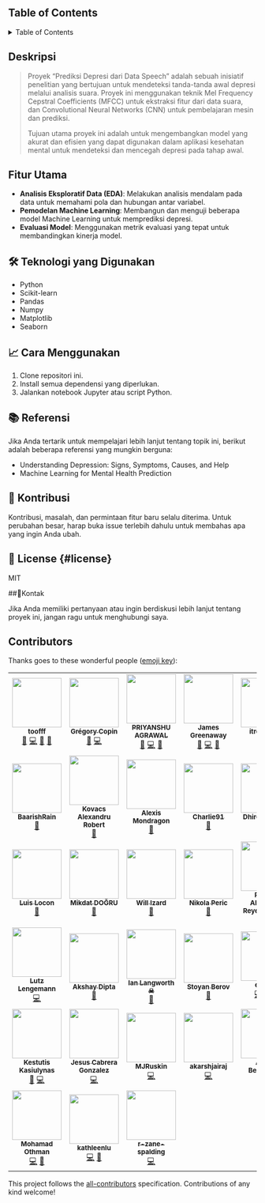 ## Table of Contents

<details>
  <summary>Table of Contents</summary>

  - [Deskripsi](#Deskripsi)
  - [Fitur Utama](#Fitur-Utama)
    - [Vanilla, no framework](#vanilla-no-framework)
    - [With Bootstrap](#with-bootstrap)
    - [With Material Design](#with-material-design)
    - [As Single Select](#as-single-select)
  - [test](#🛠-Teknologi-yang-Digunakan)
    - [As NPM package](#as-npm-package)
    - [Using a CDN](#using-a-cdn)
    - [Peer Dependencies](#peer-dependencies)
  - [Usage](#usage)
  - [Props](#props)
    - [className](#classname)
    - [clearSearchOnChange](#clearsearchonchange)
    - [onChange](#onchange)
    - [onNodeToggle](#onnodetoggle)
    - [onAction](#onaction)
    - [onFocus](#onfocus)
    - [onBlur](#onblur)
    - [data](#data)
    - [texts](#texts)
    - [keepTreeOnSearch](#keeptreeonsearch)
    - [keepChildrenOnSearch](#keepchildrenonsearch)
    - [keepOpenOnSelect](#keepopenonselect)
    - [mode](#mode)
      - [multiSelect](#multiselect)
      - [hierarchical](#hierarchical)
      - [simpleSelect](#simpleselect)
      - [radioSelect](#radioselect)
    - [showPartiallySelected](#showpartiallyselected)
    - [showDropdown](#showdropdown)
      - [initial](#initial)
      - [always](#always)
    - [form states (disabled|readOnly)](#form-states-disabled-readonly)
    - [id](#id)
    - [searchPredicate](#searchpredicate)
    - [inlineSearchInput](#inlinesearchinput)
    - [tabIndex](#tabIndex)
    - [disablePoppingOnBackspace](#disablePoppingOnBackspace)
  - [Styling and Customization](#styling-and-customization)
    - [Using default styles](#default-styles)
    - [Customizing with Bootstrap, Material Design styles](#customizing-styles)
  - [Keyboard navigation](#keyboard-navigation)
  - [Performance](#performance)
    - [Search optimizations](#search-optimizations)
    - [Search debouncing](#search-debouncing)
    - [Virtualized rendering](#virtualized-rendering)
    - [Reducing costly DOM manipulations](#reducing-costly-dom-manipulations)
  - [FAQ](#faq)
  - [Doing more with HOCs](/docs/HOC.md)
  - [Development](#development)
  - [License](#license)
  - [Contributors](#contributors)
</details>

## Deskripsi
> Proyek “Prediksi Depresi dari Data Speech” adalah sebuah inisiatif penelitian yang bertujuan untuk mendeteksi tanda-tanda awal depresi melalui analisis suara. Proyek ini menggunakan teknik Mel Frequency Cepstral Coefficients (MFCC) untuk ekstraksi fitur dari data suara, dan Convolutional Neural Networks (CNN) untuk pembelajaran mesin dan prediksi.
> 
> Tujuan utama proyek ini adalah untuk mengembangkan model yang akurat dan efisien yang dapat digunakan dalam aplikasi kesehatan mental untuk mendeteksi dan mencegah depresi pada tahap awal.

## Fitur Utama

- **Analisis Eksploratif Data (EDA)**: Melakukan analisis mendalam pada data untuk memahami pola dan hubungan antar variabel.
- **Pemodelan Machine Learning**: Membangun dan menguji beberapa model Machine Learning untuk memprediksi depresi.
- **Evaluasi Model**: Menggunakan metrik evaluasi yang tepat untuk membandingkan kinerja model.

## 🛠 Teknologi yang Digunakan

- Python
- Scikit-learn
- Pandas
- Numpy
- Matplotlib
- Seaborn

## 📈 Cara Menggunakan

1. Clone repositori ini.
2. Install semua dependensi yang diperlukan.
3. Jalankan notebook Jupyter atau script Python.

## 📚 Referensi

Jika Anda tertarik untuk mempelajari lebih lanjut tentang topik ini, berikut adalah beberapa referensi yang mungkin berguna:

- Understanding Depression: Signs, Symptoms, Causes, and Help
- Machine Learning for Mental Health Prediction

## 🤝 Kontribusi

Kontribusi, masalah, dan permintaan fitur baru selalu diterima. Untuk perubahan besar, harap buka issue terlebih dahulu untuk membahas apa yang ingin Anda ubah.

## 📜 License {#license}

MIT

##📧Kontak

Jika Anda memiliki pertanyaan atau ingin berdiskusi lebih lanjut tentang proyek ini, jangan ragu untuk menghubungi saya.


## Contributors

Thanks goes to these wonderful people ([emoji key](https://github.com/kentcdodds/all-contributors#emoji-key)):

<!-- ALL-CONTRIBUTORS-LIST:START - Do not remove or modify this section -->
<!-- prettier-ignore-start -->
<!-- markdownlint-disable -->
<table>
  <tr>
    <td align="center"><a href="http://www.yanoucrea.fr"><img src="https://avatars0.githubusercontent.com/u/966550?v=4?s=100" width="100px;" alt=""/><br /><sub><b>toofff</b></sub></a><br /><a href="https://github.com/dowjones/react-dropdown-tree-select/issues?q=author%3Atoofff" title="Bug reports">🐛</a> <a href="https://github.com/dowjones/react-dropdown-tree-select/commits?author=toofff" title="Code">💻</a> <a href="https://github.com/dowjones/react-dropdown-tree-select/commits?author=toofff" title="Documentation">📖</a> <a href="#ideas-toofff" title="Ideas, Planning, & Feedback">🤔</a></td>
    <td align="center"><a href="http://www.les-tilleuls.coop"><img src="https://avatars3.githubusercontent.com/u/1257968?v=4?s=100" width="100px;" alt=""/><br /><sub><b>Grégory Copin</b></sub></a><br /><a href="https://github.com/dowjones/react-dropdown-tree-select/issues?q=author%3AGregcop1" title="Bug reports">🐛</a> <a href="https://github.com/dowjones/react-dropdown-tree-select/commits?author=Gregcop1" title="Code">💻</a></td>
    <td align="center"><a href="https://github.com/priyanshu92"><img src="https://avatars1.githubusercontent.com/u/7589718?v=4?s=100" width="100px;" alt=""/><br /><sub><b>PRIYANSHU AGRAWAL</b></sub></a><br /><a href="https://github.com/dowjones/react-dropdown-tree-select/issues?q=author%3Apriyanshu92" title="Bug reports">🐛</a> <a href="https://github.com/dowjones/react-dropdown-tree-select/commits?author=priyanshu92" title="Code">💻</a> <a href="#ideas-priyanshu92" title="Ideas, Planning, & Feedback">🤔</a></td>
    <td align="center"><a href="http://james.greenaway.io"><img src="https://avatars3.githubusercontent.com/u/425261?v=4?s=100" width="100px;" alt=""/><br /><sub><b>James Greenaway</b></sub></a><br /><a href="https://github.com/dowjones/react-dropdown-tree-select/issues?q=author%3Ajvgreenaway" title="Bug reports">🐛</a> <a href="https://github.com/dowjones/react-dropdown-tree-select/commits?author=jvgreenaway" title="Code">💻</a> <a href="#ideas-jvgreenaway" title="Ideas, Planning, & Feedback">🤔</a></td>
    <td align="center"><a href="https://github.com/itrombitas"><img src="https://avatars1.githubusercontent.com/u/36223986?v=4?s=100" width="100px;" alt=""/><br /><sub><b>itrombitas</b></sub></a><br /><a href="https://github.com/dowjones/react-dropdown-tree-select/commits?author=itrombitas" title="Code">💻</a></td>
    <td align="center"><a href="https://github.com/davehenton"><img src="https://avatars2.githubusercontent.com/u/18341459?v=4?s=100" width="100px;" alt=""/><br /><sub><b>Dave Henton</b></sub></a><br /><a href="#infra-davehenton" title="Infrastructure (Hosting, Build-Tools, etc)">🚇</a></td>
    <td align="center"><a href="https://github.com/nagaskolli"><img src="https://avatars3.githubusercontent.com/u/4869717?v=4?s=100" width="100px;" alt=""/><br /><sub><b>Swetha Kolli</b></sub></a><br /><a href="https://github.com/dowjones/react-dropdown-tree-select/commits?author=nagaskolli" title="Code">💻</a></td>
  </tr>
  <tr>
    <td align="center"><a href="https://github.com/BaarishRain"><img src="https://avatars1.githubusercontent.com/u/13344028?v=4?s=100" width="100px;" alt=""/><br /><sub><b>BaarishRain</b></sub></a><br /><a href="https://github.com/dowjones/react-dropdown-tree-select/issues?q=author%3ABaarishRain" title="Bug reports">🐛</a></td>
    <td align="center"><a href="http://kovacsalexandrurobert.ro"><img src="https://avatars0.githubusercontent.com/u/32507174?v=4?s=100" width="100px;" alt=""/><br /><sub><b>Kovacs Alexandru Robert</b></sub></a><br /><a href="#ideas-akovacspentalog" title="Ideas, Planning, & Feedback">🤔</a></td>
    <td align="center"><a href="https://github.com/amondragon"><img src="https://avatars2.githubusercontent.com/u/11201133?v=4?s=100" width="100px;" alt=""/><br /><sub><b>Alexis Mondragon</b></sub></a><br /><a href="#ideas-amondragon" title="Ideas, Planning, & Feedback">🤔</a></td>
    <td align="center"><a href="https://github.com/Charlie91"><img src="https://avatars2.githubusercontent.com/u/13438795?v=4?s=100" width="100px;" alt=""/><br /><sub><b>Charlie91</b></sub></a><br /><a href="https://github.com/dowjones/react-dropdown-tree-select/issues?q=author%3ACharlie91" title="Bug reports">🐛</a></td>
    <td align="center"><a href="https://github.com/dhirendrarathod2000"><img src="https://avatars3.githubusercontent.com/u/1930681?v=4?s=100" width="100px;" alt=""/><br /><sub><b>Dhirendrasinh</b></sub></a><br /><a href="https://github.com/dowjones/react-dropdown-tree-select/issues?q=author%3Adhirendrarathod2000" title="Bug reports">🐛</a></td>
    <td align="center"><a href="https://github.com/JKapostins"><img src="https://avatars1.githubusercontent.com/u/7006862?v=4?s=100" width="100px;" alt=""/><br /><sub><b>JKapostins</b></sub></a><br /><a href="https://github.com/dowjones/react-dropdown-tree-select/issues?q=author%3AJKapostins" title="Bug reports">🐛</a></td>
    <td align="center"><a href="https://github.com/josvegit"><img src="https://avatars0.githubusercontent.com/u/24354568?v=4?s=100" width="100px;" alt=""/><br /><sub><b>josvegit</b></sub></a><br /><a href="https://github.com/dowjones/react-dropdown-tree-select/issues?q=author%3Ajosvegit" title="Bug reports">🐛</a></td>
  </tr>
  <tr>
    <td align="center"><a href="https://twitter.com/LoconLuis"><img src="https://avatars1.githubusercontent.com/u/12422912?v=4?s=100" width="100px;" alt=""/><br /><sub><b>Luis Locon</b></sub></a><br /><a href="https://github.com/dowjones/react-dropdown-tree-select/issues?q=author%3Aloconluis" title="Bug reports">🐛</a></td>
    <td align="center"><a href="https://github.com/mikdatdogru"><img src="https://avatars3.githubusercontent.com/u/10121255?v=4?s=100" width="100px;" alt=""/><br /><sub><b>Mikdat DOĞRU</b></sub></a><br /><a href="https://github.com/dowjones/react-dropdown-tree-select/issues?q=author%3Amikdatdogru" title="Bug reports">🐛</a></td>
    <td align="center"><a href="https://github.com/will-izard"><img src="https://avatars1.githubusercontent.com/u/7553535?v=4?s=100" width="100px;" alt=""/><br /><sub><b>Will Izard</b></sub></a><br /><a href="#ideas-will-izard" title="Ideas, Planning, & Feedback">🤔</a></td>
    <td align="center"><a href="https://gitlab.com/nikperic"><img src="https://avatars3.githubusercontent.com/u/4504265?v=4?s=100" width="100px;" alt=""/><br /><sub><b>Nikola Peric</b></sub></a><br /><a href="https://github.com/dowjones/react-dropdown-tree-select/issues?q=author%3Anikolap" title="Bug reports">🐛</a></td>
    <td align="center"><a href="https://github.com/ramonrf"><img src="https://avatars2.githubusercontent.com/u/6119839?v=4?s=100" width="100px;" alt=""/><br /><sub><b>Ramón Alejandro Reyes Fajardo</b></sub></a><br /><a href="https://github.com/dowjones/react-dropdown-tree-select/issues?q=author%3Aramonrf" title="Bug reports">🐛</a></td>
    <td align="center"><a href="https://github.com/sarada-Cheukupalli"><img src="https://avatars3.githubusercontent.com/u/10716099?v=4?s=100" width="100px;" alt=""/><br /><sub><b>Sarada Cherukupalli</b></sub></a><br /><a href="#ideas-sarada-Cheukupalli" title="Ideas, Planning, & Feedback">🤔</a></td>
    <td align="center"><a href="https://github.com/dilip025"><img src="https://avatars1.githubusercontent.com/u/45608461?v=4?s=100" width="100px;" alt=""/><br /><sub><b>Dilip Gavara</b></sub></a><br /><a href="https://github.com/dowjones/react-dropdown-tree-select/commits?author=dilip025" title="Code">💻</a></td>
  </tr>
  <tr>
    <td align="center"><a href="http://www.dealzeit.de"><img src="https://avatars3.githubusercontent.com/u/491877?v=4?s=100" width="100px;" alt=""/><br /><sub><b>Lutz Lengemann</b></sub></a><br /><a href="https://github.com/dowjones/react-dropdown-tree-select/commits?author=mobilutz" title="Code">💻</a></td>
    <td align="center"><a href="https://github.com/Eainde"><img src="https://avatars0.githubusercontent.com/u/26381655?v=4?s=100" width="100px;" alt=""/><br /><sub><b>Akshay Dipta</b></sub></a><br /><a href="https://github.com/dowjones/react-dropdown-tree-select/issues?q=author%3AEainde" title="Bug reports">🐛</a></td>
    <td align="center"><a href="https://langworth.com/"><img src="https://avatars3.githubusercontent.com/u/137158?v=4?s=100" width="100px;" alt=""/><br /><sub><b>Ian Langworth ☠</b></sub></a><br /><a href="#ideas-statico" title="Ideas, Planning, & Feedback">🤔</a></td>
    <td align="center"><a href="https://github.com/stoberov"><img src="https://avatars1.githubusercontent.com/u/5932031?v=4?s=100" width="100px;" alt=""/><br /><sub><b>Stoyan Berov</b></sub></a><br /><a href="https://github.com/dowjones/react-dropdown-tree-select/issues?q=author%3Astoberov" title="Bug reports">🐛</a></td>
    <td align="center"><a href="https://github.com/ellinge"><img src="https://avatars0.githubusercontent.com/u/17863113?v=4?s=100" width="100px;" alt=""/><br /><sub><b>ellinge</b></sub></a><br /><a href="https://github.com/dowjones/react-dropdown-tree-select/commits?author=ellinge" title="Code">💻</a> <a href="#ideas-ellinge" title="Ideas, Planning, & Feedback">🤔</a> <a href="#maintenance-ellinge" title="Maintenance">🚧</a></td>
    <td align="center"><a href="https://github.com/moonjy1993"><img src="https://avatars3.githubusercontent.com/u/5017449?v=4?s=100" width="100px;" alt=""/><br /><sub><b>Sandy M</b></sub></a><br /><a href="https://github.com/dowjones/react-dropdown-tree-select/commits?author=moonjy1993" title="Code">💻</a> <a href="https://github.com/dowjones/react-dropdown-tree-select/issues?q=author%3Amoonjy1993" title="Bug reports">🐛</a></td>
    <td align="center"><a href="https://www.gazab.se"><img src="https://avatars1.githubusercontent.com/u/529614?v=4?s=100" width="100px;" alt=""/><br /><sub><b>Gustav Tonér</b></sub></a><br /><a href="https://github.com/dowjones/react-dropdown-tree-select/commits?author=gazab" title="Code">💻</a></td>
  </tr>
  <tr>
    <td align="center"><a href="http://kYem.net"><img src="https://avatars1.githubusercontent.com/u/3390897?v=4?s=100" width="100px;" alt=""/><br /><sub><b>Kestutis Kasiulynas</b></sub></a><br /><a href="https://github.com/dowjones/react-dropdown-tree-select/issues?q=author%3AkYem" title="Bug reports">🐛</a> <a href="https://github.com/dowjones/react-dropdown-tree-select/commits?author=kYem" title="Code">💻</a></td>
    <td align="center"><a href="https://github.com/isuscbrmid"><img src="https://avatars3.githubusercontent.com/u/20484267?v=4?s=100" width="100px;" alt=""/><br /><sub><b>Jesus Cabrera Gonzalez</b></sub></a><br /><a href="https://github.com/dowjones/react-dropdown-tree-select/commits?author=isuscbrmid" title="Code">💻</a></td>
    <td align="center"><a href="https://github.com/MJRuskin"><img src="https://avatars2.githubusercontent.com/u/27359753?v=4?s=100" width="100px;" alt=""/><br /><sub><b>MJRuskin</b></sub></a><br /><a href="https://github.com/dowjones/react-dropdown-tree-select/commits?author=MJRuskin" title="Code">💻</a></td>
    <td align="center"><a href="https://github.com/akarshjairaj"><img src="https://avatars1.githubusercontent.com/u/64946671?v=4?s=100" width="100px;" alt=""/><br /><sub><b>akarshjairaj</b></sub></a><br /><a href="https://github.com/dowjones/react-dropdown-tree-select/commits?author=akarshjairaj" title="Code">💻</a></td>
    <td align="center"><a href="https://github.com/berdyshev"><img src="https://avatars1.githubusercontent.com/u/539090?v=4?s=100" width="100px;" alt=""/><br /><sub><b>Artem Berdyshev</b></sub></a><br /><a href="https://github.com/dowjones/react-dropdown-tree-select/commits?author=berdyshev" title="Code">💻</a> <a href="https://github.com/dowjones/react-dropdown-tree-select/issues?q=author%3Aberdyshev" title="Bug reports">🐛</a></td>
    <td align="center"><a href="https://matheushw.com/"><img src="https://avatars3.githubusercontent.com/u/42154031?v=4?s=100" width="100px;" alt=""/><br /><sub><b>Matheus Wichman</b></sub></a><br /><a href="https://github.com/dowjones/react-dropdown-tree-select/commits?author=m4theushw" title="Code">💻</a></td>
    <td align="center"><a href="https://github.com/aarce-uncharted"><img src="https://avatars1.githubusercontent.com/u/60662654?v=4?s=100" width="100px;" alt=""/><br /><sub><b>aarce-uncharted</b></sub></a><br /><a href="https://github.com/dowjones/react-dropdown-tree-select/commits?author=aarce-uncharted" title="Code">💻</a></td>
  </tr>
  <tr>
    <td align="center"><a href="http://osmancode.me"><img src="https://avatars0.githubusercontent.com/u/1795294?v=4?s=100" width="100px;" alt=""/><br /><sub><b>Mohamad Othman</b></sub></a><br /><a href="https://github.com/dowjones/react-dropdown-tree-select/commits?author=osmancode" title="Code">💻</a> <a href="#ideas-osmancode" title="Ideas, Planning, & Feedback">🤔</a></td>
    <td align="center"><a href="https://github.com/smurfs2549"><img src="https://avatars3.githubusercontent.com/u/8286468?v=4?s=100" width="100px;" alt=""/><br /><sub><b>kathleenlu</b></sub></a><br /><a href="https://github.com/dowjones/react-dropdown-tree-select/commits?author=smurfs2549" title="Code">💻</a> <a href="https://github.com/dowjones/react-dropdown-tree-select/issues?q=author%3Asmurfs2549" title="Bug reports">🐛</a></td>
    <td align="center"><a href="https://github.com/r-zane-spalding"><img src="https://avatars.githubusercontent.com/u/88853042?v=4?s=100" width="100px;" alt=""/><br /><sub><b>r-zane-spalding</b></sub></a><br /><a href="https://github.com/dowjones/react-dropdown-tree-select/commits?author=r-zane-spalding" title="Code">💻</a></td>
  </tr>
</table>

<!-- markdownlint-restore -->
<!-- prettier-ignore-end -->

<!-- ALL-CONTRIBUTORS-LIST:END -->

This project follows the [all-contributors](https://github.com/kentcdodds/all-contributors) specification. Contributions of any kind welcome!
